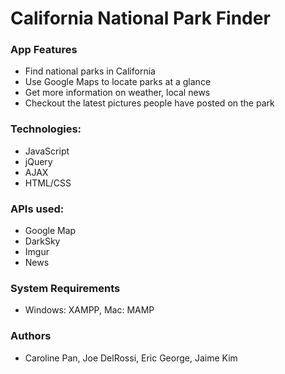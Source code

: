 # California National Park Finder

### App Features
- Find national parks in California
- Use Google Maps to locate parks at a glance
- Get more information on weather, local news
- Checkout the latest pictures people have posted on the park

### Technologies:
- JavaScript
- jQuery
- AJAX
- HTML/CSS

### APIs used:
- Google Map
- DarkSky
- Imgur
- News

### System Requirements
- Windows: XAMPP, Mac: MAMP

### Authors
- Caroline Pan, Joe DelRossi, Eric George, Jaime Kim
